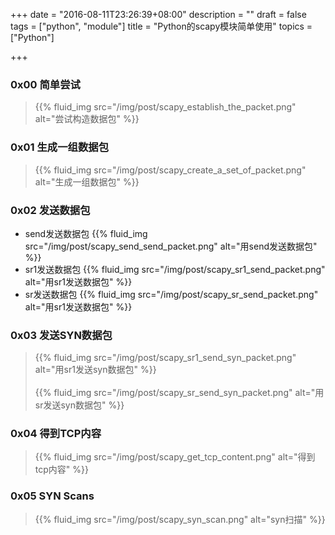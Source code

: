 +++
date = "2016-08-11T23:26:39+08:00"
description = ""
draft = false
tags = ["python", "module"]
title = "Python的scapy模块简单使用"
topics = ["Python"]

+++

### 0x00 简单尝试
> {{% fluid_img src="/img/post/scapy_establish_the_packet.png" alt="尝试构造数据包" %}}

### 0x01 生成一组数据包
> {{% fluid_img src="/img/post/scapy_create_a_set_of_packet.png" alt="生成一组数据包" %}}

### 0x02 发送数据包
* send发送数据包
{{% fluid_img src="/img/post/scapy_send_send_packet.png" alt="用send发送数据包" %}}
* sr1发送数据包
{{% fluid_img src="/img/post/scapy_sr1_send_packet.png" alt="用sr1发送数据包" %}}
* sr发送数据包
{{% fluid_img src="/img/post/scapy_sr_send_packet.png" alt="用sr1发送数据包" %}}

### 0x03 发送SYN数据包
> {{% fluid_img src="/img/post/scapy_sr1_send_syn_packet.png" alt="用sr1发送syn数据包" %}}
<br /><br />
{{% fluid_img src="/img/post/scapy_sr_send_syn_packet.png" alt="用sr发送syn数据包" %}}

### 0x04 得到TCP内容
> {{% fluid_img src="/img/post/scapy_get_tcp_content.png" alt="得到tcp内容" %}}

### 0x05 SYN Scans
> {{% fluid_img src="/img/post/scapy_syn_scan.png" alt="syn扫描" %}}